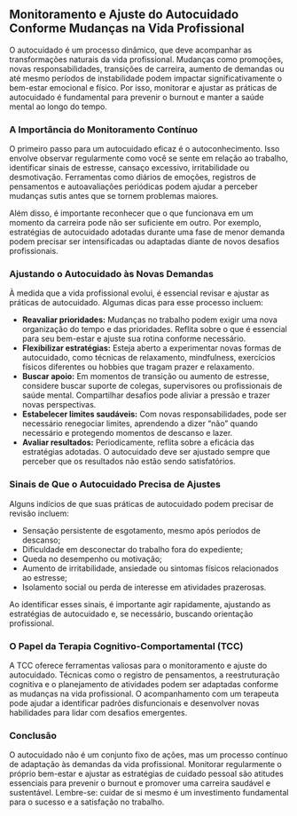 ## Monitoramento e Ajuste do Autocuidado Conforme Mudanças na Vida Profissional

O autocuidado é um processo dinâmico, que deve acompanhar as transformações naturais da vida profissional. Mudanças como promoções, novas responsabilidades, transições de carreira, aumento de demandas ou até mesmo períodos de instabilidade podem impactar significativamente o bem-estar emocional e físico. Por isso, monitorar e ajustar as práticas de autocuidado é fundamental para prevenir o burnout e manter a saúde mental ao longo do tempo.

### A Importância do Monitoramento Contínuo

O primeiro passo para um autocuidado eficaz é o autoconhecimento. Isso envolve observar regularmente como você se sente em relação ao trabalho, identificar sinais de estresse, cansaço excessivo, irritabilidade ou desmotivação. Ferramentas como diários de emoções, registros de pensamentos e autoavaliações periódicas podem ajudar a perceber mudanças sutis antes que se tornem problemas maiores.

Além disso, é importante reconhecer que o que funcionava em um momento da carreira pode não ser suficiente em outro. Por exemplo, estratégias de autocuidado adotadas durante uma fase de menor demanda podem precisar ser intensificadas ou adaptadas diante de novos desafios profissionais.

### Ajustando o Autocuidado às Novas Demandas

À medida que a vida profissional evolui, é essencial revisar e ajustar as práticas de autocuidado. Algumas dicas para esse processo incluem:

- **Reavaliar prioridades:** Mudanças no trabalho podem exigir uma nova organização do tempo e das prioridades. Reflita sobre o que é essencial para seu bem-estar e ajuste sua rotina conforme necessário.
- **Flexibilizar estratégias:** Esteja aberto a experimentar novas formas de autocuidado, como técnicas de relaxamento, mindfulness, exercícios físicos diferentes ou hobbies que tragam prazer e relaxamento.
- **Buscar apoio:** Em momentos de transição ou aumento de estresse, considere buscar suporte de colegas, supervisores ou profissionais de saúde mental. Compartilhar desafios pode aliviar a pressão e trazer novas perspectivas.
- **Estabelecer limites saudáveis:** Com novas responsabilidades, pode ser necessário renegociar limites, aprendendo a dizer “não” quando necessário e protegendo momentos de descanso e lazer.
- **Avaliar resultados:** Periodicamente, reflita sobre a eficácia das estratégias adotadas. O autocuidado deve ser ajustado sempre que perceber que os resultados não estão sendo satisfatórios.

### Sinais de Que o Autocuidado Precisa de Ajustes

Alguns indícios de que suas práticas de autocuidado podem precisar de revisão incluem:

- Sensação persistente de esgotamento, mesmo após períodos de descanso;
- Dificuldade em desconectar do trabalho fora do expediente;
- Queda no desempenho ou motivação;
- Aumento de irritabilidade, ansiedade ou sintomas físicos relacionados ao estresse;
- Isolamento social ou perda de interesse em atividades prazerosas.

Ao identificar esses sinais, é importante agir rapidamente, ajustando as estratégias de autocuidado e, se necessário, buscando orientação profissional.

### O Papel da Terapia Cognitivo-Comportamental (TCC)

A TCC oferece ferramentas valiosas para o monitoramento e ajuste do autocuidado. Técnicas como o registro de pensamentos, a reestruturação cognitiva e o planejamento de atividades podem ser adaptadas conforme as mudanças na vida profissional. O acompanhamento com um terapeuta pode ajudar a identificar padrões disfuncionais e desenvolver novas habilidades para lidar com desafios emergentes.

### Conclusão

O autocuidado não é um conjunto fixo de ações, mas um processo contínuo de adaptação às demandas da vida profissional. Monitorar regularmente o próprio bem-estar e ajustar as estratégias de cuidado pessoal são atitudes essenciais para prevenir o burnout e promover uma carreira saudável e sustentável. Lembre-se: cuidar de si mesmo é um investimento fundamental para o sucesso e a satisfação no trabalho.